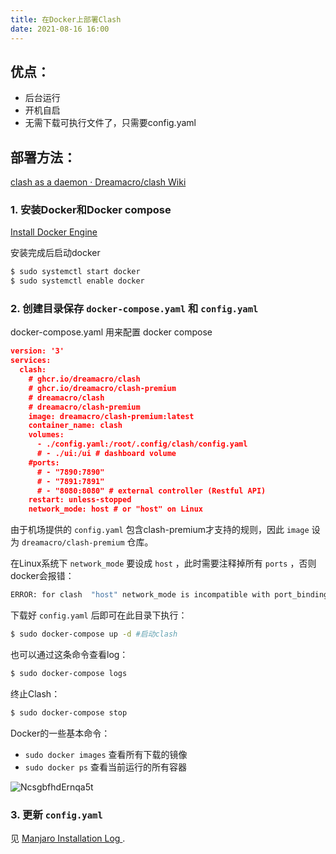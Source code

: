 ```yaml
---
title: 在Docker上部署Clash
date: 2021-08-16 16:00
---
```


## 优点： 

- 后台运行
- 开机自启
- 无需下载可执行文件了，只需要config.yaml

## 部署方法：

[clash as a daemon · Dreamacro/clash Wiki](https://github.com/Dreamacro/clash/wiki/clash-as-a-daemon#docker)

### 1. 安装Docker和Docker compose

[Install Docker Engine](https://docs.docker.com/engine/install/)

安装完成后启动docker

```bash
$ sudo systemctl start docker
$ sudo systemctl enable docker
```

### 2. 创建目录保存 `docker-compose.yaml` 和 `config.yaml`

docker-compose.yaml 用来配置 docker compose

```json
version: '3'
services:
  clash:
    # ghcr.io/dreamacro/clash
    # ghcr.io/dreamacro/clash-premium
    # dreamacro/clash
    # dreamacro/clash-premium
    image: dreamacro/clash-premium:latest
    container_name: clash
    volumes:
      - ./config.yaml:/root/.config/clash/config.yaml
      # - ./ui:/ui # dashboard volume
    #ports:
      # - "7890:7890"
      # - "7891:7891"
      # - "8080:8080" # external controller (Restful API)
    restart: unless-stopped
    network_mode: host # or "host" on Linux
```

由于机场提供的 `config.yaml` 包含clash-premium才支持的规则，因此 `image` 设为 `dreamacro/clash-premium` 仓库。

在Linux系统下 `network_mode` 要设成 `host` ，此时需要注释掉所有 `ports` ，否则docker会报错：

```bash
ERROR: for clash  "host" network_mode is incompatible with port_bindings
```

下载好 `config.yaml` 后即可在此目录下执行：

```bash
$ sudo docker-compose up -d #启动clash
```

也可以通过这条命令查看log：

```bash
$ sudo docker-compose logs
```

终止Clash：

```bash
$ sudo docker-compose stop
```

Docker的一些基本命令：

- `sudo docker images` 查看所有下载的镜像
- `sudo docker ps` 查看当前运行的所有容器

![NcsgbfhdErnqa5t](https://i.loli.net/2021/08/24/NcsgbfhdErnqa5t.jpg)

### 3. 更新 `config.yaml`

见 [Manjaro Installation Log
](https://lxh21k.github.io/2020/12/Manjaro-Installation-Log).
